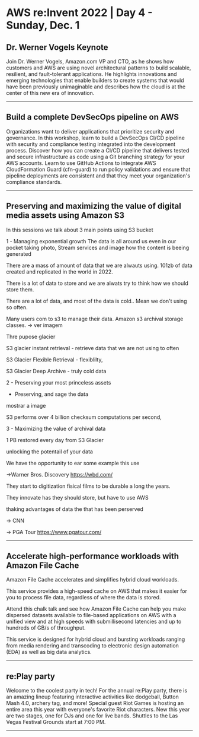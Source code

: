 # AWS re:Invent 2022 | Day 4 - Sunday, Dec. 1



## Dr. Werner Vogels Keynote

Join Dr. Werner Vogels, Amazon.com VP and CTO, as he shows how customers and AWS are using novel architectural patterns to build scalable, resilient, and fault-tolerant applications. He highlights innovations and emerging technologies that enable builders to create systems that would have been previously unimaginable and describes how the cloud is at the center of this new era of innovation.

----

## Build a complete DevSecOps pipeline on AWS

Organizations want to deliver applications that prioritize security and governance. In this workshop, learn to build a DevSecOps CI/CD pipeline with security and compliance testing integrated into the development process. Discover how you can create a CI/CD pipeline that delivers tested and secure infrastructure as code using a Git branching strategy for your AWS accounts. Learn to use GitHub Actions to integrate AWS CloudFormation Guard (cfn-guard) to run policy validations and ensure that pipeline deployments are consistent and that they meet your organization's compliance standards.

----

## Preserving and maximizing the value of digital media assets using Amazon S3


In this sessions we talk about 3 main points using S3 bucket

1 - Managing exponential growth
The data is all around us even in our pocket taking photo, Stream services and image how the content is beeing generated 

There are a mass of amount of data that we are alwauts using.
101zb of data created and replicated in the world in 2022.

There is a lot of data to store and we are alwats try to think how we should store them.

There are a lot of data, and most of the data is cold.. Mean we don't using so often. 


Many users com to s3 to manage their data.
Amazon s3 archival storage classes. -> ver imagem

Thre pupose glacier

S3 glacier instant retrieval - retrieve data that we are not using to often

S3 Glacier Flexible Retrieval - flexiblilty, 

S3 Glacier Deep Archive - truly cold data

2 - Preserving your most princeless assets

- Preserving, and sage the data

mostrar a image

S3 performs over 4 billion checksum computations per second, 


3 - Maximizing the value of archival data

1 PB restored every day from S3 Glacier


unlocking the potentail of your data


We have the opportunity to ear some example this use


->Warner Bros. Discovery https://wbd.com/

They start to digitization fisical films to be durable a long the years.

They innovate has they should store, but have to use AWS


thaking advantages of data the that has been perserved

-> CNN

-> PGA Tour https://www.pgatour.com/



----

## Accelerate high-performance workloads with Amazon File Cache


Amazon File Cache accelerates and simplifies hybrid cloud workloads. 

This service provides a high-speed cache on AWS that makes it easier for you to process file data, regardless of where the data is stored. 

Attend this chalk talk and see how Amazon File Cache can help you make dispersed datasets available to file-based applications on AWS with a unified view and at high speeds with submillisecond latencies and up to hundreds of GB/s of throughput. 

This service is designed for hybrid cloud and bursting workloads ranging from media rendering and transcoding to electronic design automation (EDA) as well as big data analytics.


----

## re:Play party

Welcome to the coolest party in tech! For the annual re:Play party, there is an amazing lineup featuring interactive activities like dodgeball, Button Mash 4.0, archery tag, and more! Special guest Riot Games is hosting an entire area this year with everyone's favorite Riot characters. New this year are two stages, one for DJs and one for live bands. Shuttles to the Las Vegas Festival Grounds start at 7:00 PM.


----